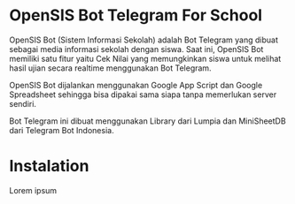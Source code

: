 # OpenSIS Bot Telegram For School
OpenSIS Bot (Sistem Informasi Sekolah) adalah Bot Telegram yang dibuat sebagai media informasi sekolah dengan siswa. Saat ini, OpenSIS Bot memiliki satu fitur yaitu Cek Nilai yang memungkinkan siswa untuk melihat hasil ujian secara realtime menggunakan Bot Telegram. 

OpenSIS Bot dijalankan menggunakan Google App Script dan Google Spreadsheet sehingga bisa dipakai sama siapa tanpa memerlukan server sendiri. 

Bot Telegram ini dibuat menggunakan Library dari Lumpia dan MiniSheetDB dari Telegram Bot Indonesia. 


# Instalation 
Lorem ipsum

